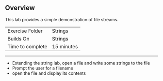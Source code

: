 ## Overview
This lab provides a simple demonstration of file streams.

| | |
| --------- | --------------------------- |
| Exercise Folder | Strings  |
| Builds On | Strings |
| Time to complete | 15 minutes

* * *

- Extending the string lab, open a file and write some strings to the file
- Prompt the user for a filename
- open the file and display its contents


